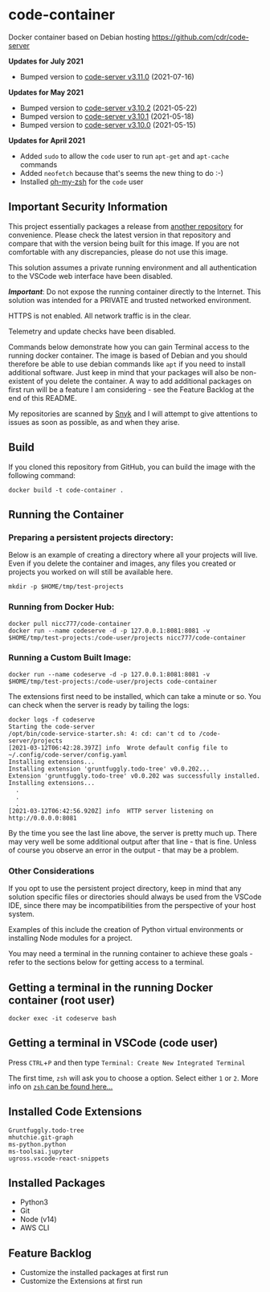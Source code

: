 # code-container

Docker container based on Debian hosting https://github.com/cdr/code-server

__Updates for July 2021__

* Bumped version to [code-server v3.11.0](https://github.com/cdr/code-server/releases/tag/v3.11.0) (2021-07-16)

__Updates for May 2021__

* Bumped version to [code-server v3.10.2](https://github.com/cdr/code-server/releases/tag/v3.10.2) (2021-05-22)
* Bumped version to [code-server v3.10.1](https://github.com/cdr/code-server/releases/tag/v3.10.1) (2021-05-18)
* Bumped version to [code-server v3.10.0](https://github.com/cdr/code-server/releases/tag/v3.10.0) (2021-05-15)

__Updates for April 2021__

* Added `sudo` to allow the `code` user to run `apt-get` and `apt-cache` commands
* Added `neofetch` because that's seems the new thing to do :-)
* Installed [oh-my-zsh](https://ohmyz.sh/) for the `code` user

## Important Security Information

This project essentially packages a release from [another repository](https://github.com/cdr/code-server) for convenience. Please check the latest version in that repository and compare that with the version being built for this image. If you are not comfortable with any discrepancies, please do not use this image.

This solution assumes a private running environment and all authentication to the VSCode web interface have been disabled.

**_Important_**: Do not expose the running container directly to the Internet. This solution was intended for a PRIVATE and trusted networked environment.

HTTPS is not enabled. All network traffic is in the clear.

Telemetry and update checks have been disabled.

Commands below demonstrate how you can gain Terminal access to the running docker container. The image is based of Debian and you should therefore be able to use debian commands like `apt` if you need to install additional software. Just keep in mind that your packages will also be non-existent of you delete the container. A way to add additional packages on first run will be a feature I am considering - see the Feature Backlog at the end of this README.

My repositories are scanned by [Snyk](https://snyk.io/) and I will attempt to give attentions to issues as soon as possible, as and when they arise.

## Build

If you cloned this repository from GitHub, you can build the image with the following command:

```shell
docker build -t code-container .
```

## Running the Container

### Preparing a persistent projects directory:

Below is an example of creating a directory where all your projects will live. Even if you delete the container and images, any files you created or projects you worked on will still be available here.

```shell
mkdir -p $HOME/tmp/test-projects
```

### Running from Docker Hub:

```shell
docker pull nicc777/code-container
docker run --name codeserve -d -p 127.0.0.1:8081:8081 -v $HOME/tmp/test-projects:/code-user/projects nicc777/code-container
```

### Running a Custom Built Image:

```shell
docker run --name codeserve -d -p 127.0.0.1:8081:8081 -v $HOME/tmp/test-projects:/code-user/projects code-container
```

The extensions first need to be installed, which can take a minute or so. You can check when the server is ready by tailing the logs:

```shell
docker logs -f codeserve
Starting the code-server
/opt/bin/code-service-starter.sh: 4: cd: can't cd to /code-server/projects
[2021-03-12T06:42:28.397Z] info  Wrote default config file to ~/.config/code-server/config.yaml
Installing extensions...
Installing extension 'gruntfuggly.todo-tree' v0.0.202...
Extension 'gruntfuggly.todo-tree' v0.0.202 was successfully installed.
Installing extensions...
  .
  .
  .
[2021-03-12T06:42:56.920Z] info  HTTP server listening on http://0.0.0.0:8081
```

By the time you see the last line above, the server is pretty much up. There may very well be some additional output after that line - that is fine. Unless of course you observe an error in the output - that may be a problem.

### Other Considerations 

If you opt to use the persistent project directory, keep in mind that any solution specific files or directories should always be used from the VSCode IDE, since there may be incompatibilities from the perspective of your host system.

Examples of this include the creation of Python virtual environments or installing Node modules for a project. 

You may need a terminal in the running container to achieve these goals - refer to the sections below for getting access to a terminal.

## Getting a terminal in the running Docker container (root user)

```shell
docker exec -it codeserve bash
```

## Getting a terminal in VSCode (code user)

Press `CTRL`+`P` and then type `Terminal: Create New Integrated Terminal`

The first time, `zsh` will ask you to choose a option. Select either `1` or `2`. More info on [`zsh` can be found here...](https://www.zsh.org/)

## Installed Code Extensions

```text
Gruntfuggly.todo-tree
mhutchie.git-graph
ms-python.python
ms-toolsai.jupyter
ugross.vscode-react-snippets
```

## Installed Packages

* Python3
* Git
* Node (v14)
* AWS CLI

## Feature Backlog

* Customize the installed packages at first run
* Customize the Extensions at first run
